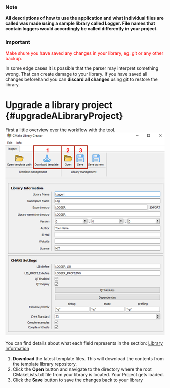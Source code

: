 ### Note
**All descriptions of how to use the application and what individual files are called was made using a sample library called Logger.
File names that contain loggers would accordingly be called differently in your project.**

### Important
<span style="color:red">
Make shure you have saved any changes in your library, eg. git or any other backup.
</span>

In some edge cases it is possible that the parser may interpret something wrong.
That can create damage to your library. If you have saved all changes beforehand you can **discard all changes** using git to restore the library.

# Upgrade a library project {#upgradeALibraryProject}
First a little overview over the workflow with the tool.
![Overview](UI_3.png)
   
You can find details about what each field represents in the section: [Library Information](InputElements.md/) 

1. **Download** the latest template files. This will download the contents from the template library repository.
2. Click the **Open** button and navigate to the directory where the root CMakeLists.txt file from your library is located.
   Your Project gets loaded.
3. Click the **Save** button to save the changes back to your library